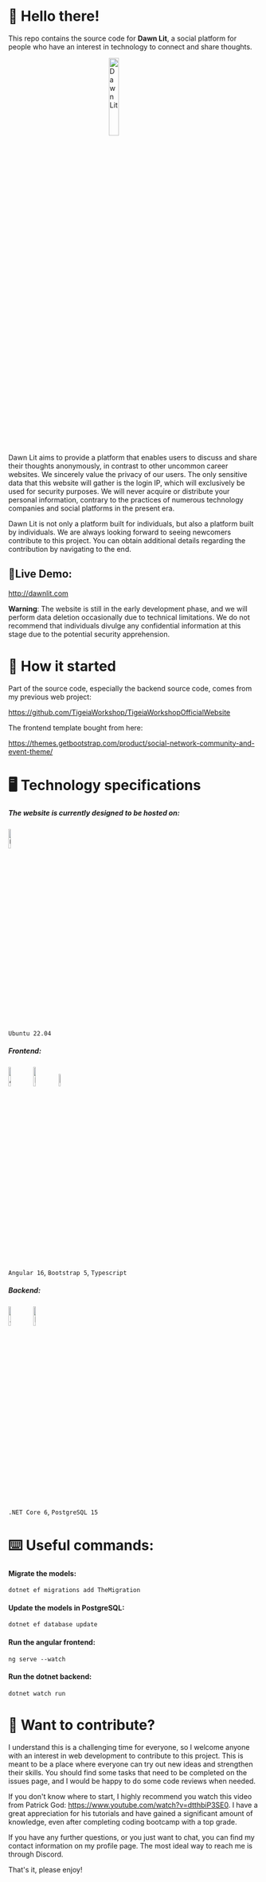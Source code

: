 # 👋 Hello there!

This repo contains the source code for **Dawn Lit**, a social platform for people who have an interest in technology to connect and share thoughts.

<img src="/AngularFrontend/src/favicon.ico" alt="Dawn Lit" style="width:20%; height:20%; display: block; margin-left: auto; margin-right: auto;" />

Dawn Lit aims to provide a platform that enables users to discuss and share their thoughts anonymously, in contrast to other uncommon career websites. We sincerely value the privacy of our users. The only sensitive data that this website will gather is the login IP, which will exclusively be used for security purposes. We will never acquire or distribute your personal information, contrary to the practices of numerous technology companies and social platforms in the present era.

Dawn Lit is not only a platform built for individuals, but also a platform built by individuals. We are always looking forward to seeing newcomers contribute to this project. You can obtain additional details regarding the contribution by navigating to the end.



## 🔗Live Demo:

http://dawnlit.com

**Warning**: The website is still in the early development phase, and we will perform data deletion occasionally due to technical limitations. We do not recommend that individuals divulge any confidential information at this stage due to the potential security apprehension.



# 🚀 How it started

Part of the source code, especially the backend source code, comes from my previous web project:

https://github.com/TigeiaWorkshop/TigeiaWorkshopOfficialWebsite

The frontend template bought from here:

https://themes.getbootstrap.com/product/social-network-community-and-event-theme/



# 🖥️ Technology specifications

##### The website is currently designed to be hosted on:

<img src="https://upload.wikimedia.org/wikipedia/commons/9/9e/UbuntuCoF.svg" alt="Ubuntu" style="width:10%; height:10%" />

`Ubuntu 22.04`

##### Frontend: 

<img src="https://angular.io/assets/images/logos/angular/angular.svg" alt="Angular" style="width:10%; height:10%" /><img src="https://getbootstrap.com/docs/5.3/assets/brand/bootstrap-logo-shadow.png" alt="Bootstrap" style="width:10%; height:10%" /><img src="https://upload.wikimedia.org/wikipedia/commons/4/4c/Typescript_logo_2020.svg" alt="Typescript" style="width:8%; height:8%" />

`Angular 16`, `Bootstrap 5`, `Typescript`

##### Backend: 

<img src="https://avatars.githubusercontent.com/u/9141961?s=200&v=4" alt=".NET Core" style="width:10%; height:10%" /><img src="https://upload.wikimedia.org/wikipedia/commons/thumb/2/29/Postgresql_elephant.svg/120px-Postgresql_elephant.svg.png" alt="PostgreSQL" style="width:10%; height:10%" />

`.NET Core 6`, `PostgreSQL 15`



# ⌨️ Useful commands:

#### Migrate the models:

`dotnet ef migrations add TheMigration`

#### Update the models in PostgreSQL:

`dotnet ef database update`

#### Run the angular frontend:

`ng serve --watch`

#### Run the dotnet backend:

`dotnet watch run`



# 💪 Want to contribute?

I understand this is a challenging time for everyone, so I welcome anyone with an interest in web development to contribute to this project. This is meant to be a place where everyone can try out new ideas and strengthen their skills. You should find some tasks that need to be completed on the issues page, and I would be happy to do some code reviews when needed.

If you don't know where to start, I highly recommend you watch this video from  Patrick God: https://www.youtube.com/watch?v=dtthbiP3SE0. I have a great appreciation for his tutorials and have gained a significant amount of knowledge, even after completing coding bootcamp with a top grade.

If you have any further questions, or you just want to chat, you can find my contact information on my profile page. The most ideal way to reach me is through Discord. 

That's it, please enjoy!
